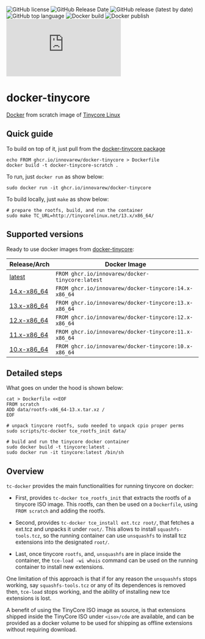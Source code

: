 
![GitHub license](https://img.shields.io/github/license/innovarew/docker-tinycore)
![GitHub Release Date](https://img.shields.io/github/release-date/innovarew/docker-tinycore)
![GitHub release (latest by date)](https://img.shields.io/github/v/release/innovarew/docker-tinycore)
![GitHub top language](https://img.shields.io/github/languages/top/innovarew/docker-tinycore)
![Docker build](https://github.com/innovarew/docker-tinycore/actions/workflows/docker-image.yml/badge.svg?event=push)
![Docker publish](https://github.com/innovarew/docker-tinycore/actions/workflows/docker-publish.yml/badge.svg?event=push)
![GitHub file size in bytes](https://img.shields.io/github/size/innovarew/docker-tinycore/data/rootfs-14.x-x86_64.tar.xz?label=image%20size:latest)

# docker-tinycore

[Docker](https://www.docker.com) from scratch image of [Tinycore Linux](http://www.tinycorelinux.net)

## Quick guide

To build on top of it, just pull from the [docker-tinycore package](https://github.com/innovarew/docker-tinycore/pkgs/container/docker-tinycore/versions)

~~~
echo FROM ghcr.io/innovarew/docker-tinycore > Dockerfile
docker build -t docker-tinycore-scratch .
~~~

To run, just `docker run` as show below:

~~~
sudo docker run -it ghcr.io/innovarew/docker-tinycore
~~~

To build locally, just `make` as show below:

~~~
# prepare the rootfs, build, and run the container
sudo make TC_URL=http://tinycorelinux.net/13.x/x86_64/
~~~

## Supported versions

Ready to use docker images from [docker-tinycore](https://github.com/innovarew/docker-tinycore/pkgs/container/docker-tinycore/versions):

| Release/Arch   | Docker Image                                         |
| -------------- | ---------------------------------------------------- |
| [latest](https://github.com/innovarew/docker-tinycore/)     | `FROM ghcr.io/innovarew/docker-tinycore:latest`      |
| [14.x-x86_64](https://github.com/innovarew/docker-tinycore/tree/14.x-x86_64)| `FROM ghcr.io/innovarew/docker-tinycore:14.x-x86_64` |
| [13.x-x86_64](https://github.com/innovarew/docker-tinycore/tree/13.x-x86_64)| `FROM ghcr.io/innovarew/docker-tinycore:13.x-x86_64` |
| [12.x-x86_64](https://github.com/innovarew/docker-tinycore/tree/12.x-x86_64)| `FROM ghcr.io/innovarew/docker-tinycore:12.x-x86_64` |
| [11.x-x86_64](https://github.com/innovarew/docker-tinycore/tree/11.x-x86_64)| `FROM ghcr.io/innovarew/docker-tinycore:11.x-x86_64` |
| [10.x-x86_64](https://github.com/innovarew/docker-tinycore/tree/10.x-x86_64)| `FROM ghcr.io/innovarew/docker-tinycore:10.x-x86_64` |

## Detailed steps

What goes on under the hood is shown below:

~~~
cat > Dockerfile <<EOF
FROM scratch
ADD data/rootfs-x86_64-13.x.tar.xz /
EOF

# unpack tinycore rootfs, sudo needed to unpack cpio proper perms
sudo scripts/tc-docker tce_rootfs_init data/

# build and run the tinycore docker container
sudo docker build -t tinycore:latest .
sudo docker run -it tinycore:latest /bin/sh
~~~

## Overview

`tc-docker` provides the main functionalities for running tinycore on docker:

- First, provides `tc-docker tce_rootfs_init` that extracts the rootfs of a tinycore ISO image.
  This rootfs, can then be used on a `Dockerfile`, using `FROM scratch` and adding the rootfs.

- Second, provides `tc-docker tce_install ext.tcz root/`, that fetches a ext.tcz and unpacks it under `root/`.
  This allows to install `squashfs-tools.tcz`, so the running container can use `unsquashfs` to install tcz extensions into the designated `root/`.

- Last, once tinycore `rootfs`, and, `unsquashfs` are in place inside the container, the `tce-load -wi whois` command can be used on the running container to install new extensions.

One limitation of this approach is that if for any reason the `unsquashfs` stops working, say `squashfs-tools.tcz` or any of its dependences is removed then, `tce-load` stops working, and the ability of installing new tce extensions is lost.

A benefit of using the TinyCore ISO image as source, is that extensions shipped inside the TinyCore ISO under `<iso>/cde` are available, and can be provided as a docker volume to be used for shipping as offline extensions without requiring download.
